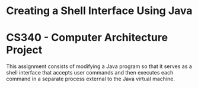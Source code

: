 


# Creating a Shell Interface Using Java
# CS340 - Computer Architecture Project

This assignment consists of modifying a Java program so that it serves as a shell interface that accepts user commands and then executes each command in a separate process external to the Java virtual machine.
